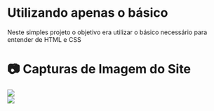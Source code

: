 # Utilizando apenas o básico

Neste simples projeto o objetivo era utilizar o básico necessário para entender de HTML e CSS

# 📷 Capturas de Imagem do Site

<Image align="center" src="https://files.readme.io/15b9018cf891d2d26c51ff7b74e4975f1ec2ecf4e00c0fab80038923cb23ecb9-Postos_guia1.PNG" />

<br />

<Image align="center" src="https://files.readme.io/64cd0115b25617b52e5e2f45082bedfc4d367d874bd6abd8932c41f10eb04a17-Postos_guia2.PNG" />
